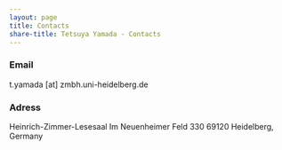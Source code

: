 ```yaml
---
layout: page
title: Contacts
share-title: Tetsuya Yamada - Contacts
---
```


### Email
t.yamada [at] zmbh.uni-heidelberg.de

### Adress
Heinrich-Zimmer-Lesesaal
Im Neuenheimer Feld 330
69120 Heidelberg, Germany
